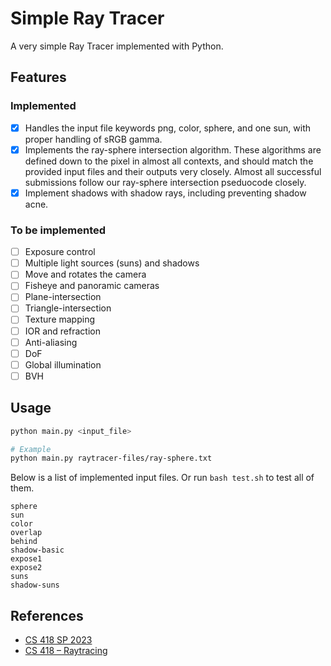 # Simple Ray Tracer

A very simple Ray Tracer implemented with Python.

## Features

### Implemented

- [x] Handles the input file keywords png, color, sphere, and one sun, with proper handling of sRGB gamma.
- [X] Implements the ray-sphere intersection algorithm. These algorithms are defined down to the pixel in almost all contexts, and should match the provided input files and their outputs very closely. Almost all successful submissions follow our ray-sphere intersection pseduocode closely.
- [X] Implement shadows with shadow rays, including preventing shadow acne.

### To be implemented

- [ ] Exposure control
- [ ] Multiple light sources (suns) and shadows
- [ ] Move and rotates the camera
- [ ] Fisheye and panoramic cameras
- [ ] Plane-intersection
- [ ] Triangle-intersection
- [ ] Texture mapping
- [ ] IOR and refraction
- [ ] Anti-aliasing
- [ ] DoF
- [ ] Global illumination
- [ ] BVH

## Usage

```bash
python main.py <input_file>

# Example
python main.py raytracer-files/ray-sphere.txt
```

Below is a list of implemented input files. Or run `bash test.sh` to test all of them.

```text
sphere
sun
color
overlap
behind
shadow-basic
expose1
expose2
suns
shadow-suns
```

## References

- [CS 418 SP 2023](https://cs418.cs.illinois.edu/website/mps/raytracer.html)
- [CS 418 – Raytracing](https://cs418.cs.illinois.edu/website/text/rays.html)